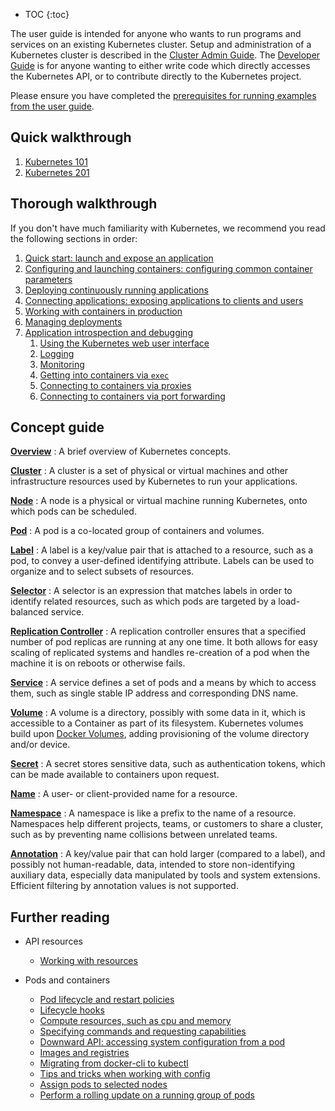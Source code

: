 ---
---

* TOC
{:toc}

The user guide is intended for anyone who wants to run programs and services on an existing Kubernetes cluster.  Setup and administration of a Kubernetes cluster is described in the [Cluster Admin Guide](/docs/admin/). The [Developer Guide](https://github.com/kubernetes/kubernetes/tree/{{page.githubbranch}}/docs/devel/) is for anyone wanting to either write code which directly accesses the Kubernetes API, or to contribute directly to the Kubernetes project.

Please ensure you have completed the [prerequisites for running examples from the user guide](/docs/user-guide/prereqs).

## Quick walkthrough

1. [Kubernetes 101](/docs/user-guide/walkthrough/)
1. [Kubernetes 201](/docs/user-guide/walkthrough/k8s201)

## Thorough walkthrough

If you don't have much familiarity with Kubernetes, we recommend you read the following sections in order:

1. [Quick start: launch and expose an application](/docs/user-guide/quick-start)
1. [Configuring and launching containers: configuring common container parameters](/docs/user-guide/configuring-containers)
1. [Deploying continuously running applications](/docs/user-guide/deploying-applications)
1. [Connecting applications: exposing applications to clients and users](/docs/user-guide/connecting-applications)
1. [Working with containers in production](/docs/user-guide/production-pods)
1. [Managing deployments](/docs/user-guide/managing-deployments)
1. [Application introspection and debugging](/docs/user-guide/introspection-and-debugging)
    1. [Using the Kubernetes web user interface](/docs/user-guide/ui)
    1. [Logging](/docs/user-guide/logging)
    1. [Monitoring](/docs/user-guide/monitoring)
    1. [Getting into containers via `exec`](/docs/user-guide/getting-into-containers)
    1. [Connecting to containers via proxies](/docs/user-guide/connecting-to-applications-proxy)
    1. [Connecting to containers via port forwarding](/docs/user-guide/connecting-to-applications-port-forward)

## Concept guide

[**Overview**](/docs/user-guide/overview)
: A brief overview of Kubernetes concepts.

[**Cluster**](/docs/admin/)
: A cluster is a set of physical or virtual machines and other infrastructure resources used by Kubernetes to run your applications.

[**Node**](/docs/admin/node)
: A node is a physical or virtual machine running Kubernetes, onto which pods can be scheduled.

[**Pod**](/docs/user-guide/pods)
: A pod is a co-located group of containers and volumes.

[**Label**](/docs/user-guide/labels)
: A label is a key/value pair that is attached to a resource, such as a pod, to convey a user-defined identifying attribute. Labels can be used to organize and to select subsets of resources.

[**Selector**](/docs/user-guide/labels/#label-selectors)
: A selector is an expression that matches labels in order to identify related resources, such as which pods are targeted by a load-balanced service.

[**Replication Controller**](/docs/user-guide/replication-controller)
: A replication controller ensures that a specified number of pod replicas are running at any one time. It both allows for easy scaling of replicated systems and handles re-creation of a pod when the machine it is on reboots or otherwise fails.

[**Service**](/docs/user-guide/services)
: A service defines a set of pods and a means by which to access them, such as single stable IP address and corresponding DNS name.

[**Volume**](/docs/user-guide/volumes)
: A volume is a directory, possibly with some data in it, which is accessible to a Container as part of its filesystem.  Kubernetes volumes build upon [Docker Volumes](https://docs.docker.com/userguide/dockervolumes/), adding provisioning of the volume directory and/or device.

[**Secret**](/docs/user-guide/secrets)
: A secret stores sensitive data, such as authentication tokens, which can be made available to containers upon request.

[**Name**](/docs/user-guide/identifiers)
: A user- or client-provided name for a resource.

[**Namespace**](/docs/user-guide/namespaces)
: A namespace is like a prefix to the name of a resource. Namespaces help different projects, teams, or customers to share a cluster, such as by preventing name collisions between unrelated teams.

[**Annotation**](/docs/user-guide/annotations)
: A key/value pair that can hold larger (compared to a label), and possibly not human-readable, data, intended to store non-identifying auxiliary data, especially data manipulated by tools and system extensions.  Efficient filtering by annotation values is not supported.

## Further reading

* API resources
  * [Working with resources](/docs/user-guide/working-with-resources)

* Pods and containers
  * [Pod lifecycle and restart policies](/docs/user-guide/pod-states)
  * [Lifecycle hooks](/docs/user-guide/container-environment)
  * [Compute resources, such as cpu and memory](/docs/user-guide/compute-resources)
  * [Specifying commands and requesting capabilities](/docs/user-guide/containers)
  * [Downward API: accessing system configuration from a pod](/docs/user-guide/downward-api)
  * [Images and registries](/docs/user-guide/images)
  * [Migrating from docker-cli to kubectl](/docs/user-guide/docker-cli-to-kubectl)
  * [Tips and tricks when working with config](/docs/user-guide/config-best-practices)
  * [Assign pods to selected nodes](/docs/user-guide/node-selection/)
  * [Perform a rolling update on a running group of pods](/docs/user-guide/update-demo/)